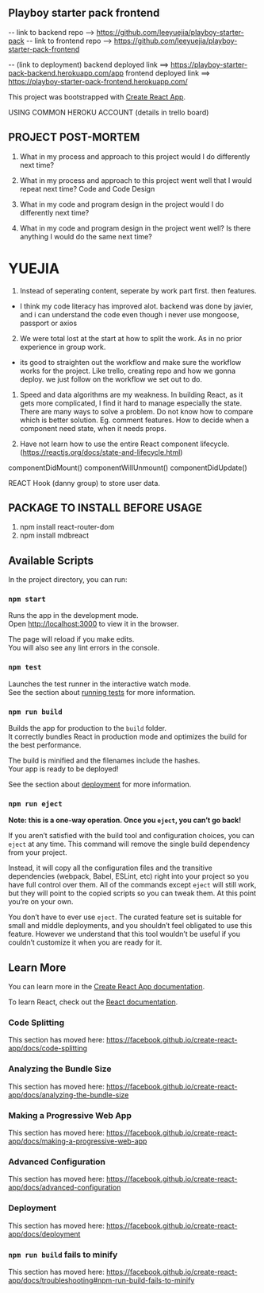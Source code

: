## Playboy starter pack frontend

-- link to backend repo --> https://github.com/leeyuejia/playboy-starter-pack
-- link to frontend repo --> https://github.com/leeyuejia/playboy-starter-pack-frontend

-- (link to deployment)
 backend deployed link ==> https://playboy-starter-pack-backend.herokuapp.com/app
 frontend deployed link ==> https://playboy-starter-pack-frontend.herokuapp.com/

This project was bootstrapped with [Create React App](https://github.com/facebook/create-react-app).

USING COMMON HEROKU ACCOUNT (details in trello board)


## PROJECT POST-MORTEM

1.	What in my process and approach to this project would I do differently next time?
2.	What in my process and approach to this project went well that I would repeat next time?
Code and Code Design

1.	What in my code and program design in the project would I do differently next time?
2.	What in my code and program design in the project went well? Is there anything I would do the same next time?

# YUEJIA

1. Instead of seperating content, seperate by work part first. then features. 
- I think my code literacy has improved alot. backend was done by javier, and i can understand the code even though i never use mongoose, passport or axios

2. We were total lost at the start at how to split the work. As in no prior experience in group work. 
- its good to straighten out the workflow and make sure the workflow works for the project. Like trello, creating repo and how we gonna deploy. we just follow on the workflow we set out to do. 

1. Speed and data algorithms are my weakness. In building React, as it gets more complicated, I find it hard to manage especially the state. There are many ways to solve a problem. Do not know how to compare which is better solution. Eg. comment features. How to decide when a component need state, when it needs props. 

2. Have not learn how to use the entire React component lifecycle. (https://reactjs.org/docs/state-and-lifecycle.html)

componentDidMount()
componentWillUnmount()
componentDidUpdate()

REACT Hook (danny group) to store user data. 

























## PACKAGE TO INSTALL BEFORE USAGE

1) npm install react-router-dom
2) npm install mdbreact
## Available Scripts

In the project directory, you can run:

### `npm start`

Runs the app in the development mode.<br />
Open [http://localhost:3000](http://localhost:3000) to view it in the browser.

The page will reload if you make edits.<br />
You will also see any lint errors in the console.

### `npm test`

Launches the test runner in the interactive watch mode.<br />
See the section about [running tests](https://facebook.github.io/create-react-app/docs/running-tests) for more information.

### `npm run build`

Builds the app for production to the `build` folder.<br />
It correctly bundles React in production mode and optimizes the build for the best performance.

The build is minified and the filenames include the hashes.<br />
Your app is ready to be deployed!

See the section about [deployment](https://facebook.github.io/create-react-app/docs/deployment) for more information.

### `npm run eject`

**Note: this is a one-way operation. Once you `eject`, you can’t go back!**

If you aren’t satisfied with the build tool and configuration choices, you can `eject` at any time. This command will remove the single build dependency from your project.

Instead, it will copy all the configuration files and the transitive dependencies (webpack, Babel, ESLint, etc) right into your project so you have full control over them. All of the commands except `eject` will still work, but they will point to the copied scripts so you can tweak them. At this point you’re on your own.

You don’t have to ever use `eject`. The curated feature set is suitable for small and middle deployments, and you shouldn’t feel obligated to use this feature. However we understand that this tool wouldn’t be useful if you couldn’t customize it when you are ready for it.

## Learn More

You can learn more in the [Create React App documentation](https://facebook.github.io/create-react-app/docs/getting-started).

To learn React, check out the [React documentation](https://reactjs.org/).

### Code Splitting

This section has moved here: https://facebook.github.io/create-react-app/docs/code-splitting

### Analyzing the Bundle Size

This section has moved here: https://facebook.github.io/create-react-app/docs/analyzing-the-bundle-size

### Making a Progressive Web App

This section has moved here: https://facebook.github.io/create-react-app/docs/making-a-progressive-web-app

### Advanced Configuration

This section has moved here: https://facebook.github.io/create-react-app/docs/advanced-configuration

### Deployment

This section has moved here: https://facebook.github.io/create-react-app/docs/deployment

### `npm run build` fails to minify

This section has moved here: https://facebook.github.io/create-react-app/docs/troubleshooting#npm-run-build-fails-to-minify
